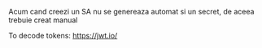 Acum cand creezi un SA nu se genereaza automat si un secret, de aceea trebuie creat manual

To decode tokens: https://jwt.io/
